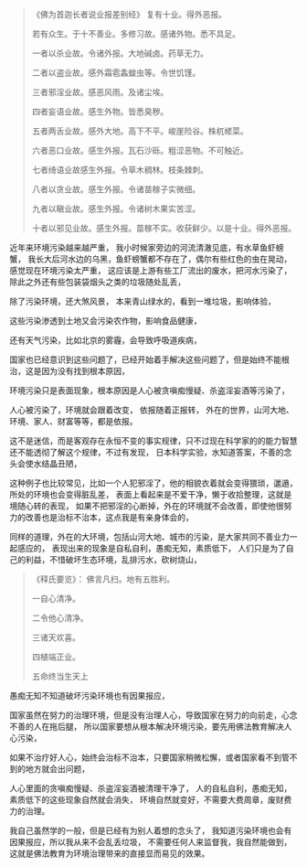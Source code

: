 > 《佛为首迦长者说业报差别经》
> 复有十业。得外恶报。
> 
> 若有众生。于十不善业。多修习故。感诸外物。悉不具足。
> 
> 一者以杀业故。令诸外报。大地碱卤。药草无力。
> 
> 二者以盗业故。感外霜雹螽蝗虫等。令世饥馑。
> 
> 三者邪淫业故。感恶风雨。及诸尘埃。
> 
> 四者妄语业故。感生外物。皆悉臭秽。
> 
> 五者两舌业故。感外大地。高下不平。峻崖险谷。株杌槎菜。
> 
> 六者恶口业故。感生外报。瓦石沙砾。粗涩恶物。不可触近。
> 
> 七者绮语业故感生外报。令草木稠林。枝条棘刺。
> 
> 八者以贪业故。感生外报。令诸苗稼子实微细。
> 
> 九者以瞋业故。感生外报。令诸树木果实苦涩。
> 
> 十者以邪见业故。感生外报。苗稼不实。收获鲜少。以是十业。得外恶报。

近年来环境污染越来越严重，
我小时候家旁边的河流清澈见底，有水草鱼虾螃蟹，
我长大后河水边的乌黑，鱼虾螃蟹都不存在了，偶尔有些红色的虫在晃动，感觉现在环境污染太严重，
这应该是上游有些工厂流出的废水，把河水污染了，
除此之外还有些包装袋烟头之类的垃圾随处乱丢，

除了污染环境，还大煞风景，
本来青山绿水的，看到一堆垃圾，影响体验，

这些污染渗透到土地又会污染农作物，影响食品健康，

还有天气污染，比如北京的雾霾，会导致呼吸道疾病，

国家也已经意识到这些问题了，已经开始着手解决这些问题了，但是始终不能根治，这是因为没有找到根本原因，

环境污染只是表面现象，根本原因是人心被贪嗔痴慢疑、杀盗淫妄酒等污染了，

人心被污染了，环境就会跟着改变，
依报随着正报转，
外在的世界，山河大地、环境、家人、财富等等，都是依报。

这不是迷信，而是客观存在永恒不变的事实规律，只不过现在科学家的的能力智慧还不能透彻了解这个规律，不过有发现，
日本科学实验，水知道答案，不善的念头会使水结晶丑陋，

这种例子也比较常见，比如一个人犯邪淫了，他的相貌衣着就会变得猥琐，邋遢，所处的环境也会变得脏乱差，
表面上看起来是不爱干净，懒于收拾整理，这就是境随心转的表现，
如果不把邪淫的心断掉，外在的环境就不会改善，即使他很努力的改善也是治标不治本，这点我是有亲身体会的，

同样的道理，外在的大环境，包括山河大地、城市的污染，是大家共同不善业力一起感应的，
表现出来的现象是自私自利，愚痴无知，素质低下，
人们只是为了自己的利益，不惜破坏生态环境，乱排污水，砍树烧山，

> 《释氏要览》：
> 佛言凡扫。地有五胜利。
> 
> 一自心清净。
> 
> 二令他心清净。
> 
> 三诸天欢喜。
> 
> 四植端正业。
> 
> 五命终当生天上

愚痴无知不知道破坏污染环境也有因果报应，

国家虽然在努力的治理环境，但是没有治理人心，导致国家在努力的向前走，心念不善的人在拖后腿，
所以国家要想从根本解决环境污染，要先用佛法教育解决人心污染，

如果不治疗好人心，始终会治标不治本，只要国家稍微松懈，或者国家看不到管不到的地方就会出问题，

人心里面的贪嗔痴慢疑、杀盗淫妄酒被清理干净了，
人的自私自利，愚痴无知，素质低下的这些现象自然就会消失，
环境自然就变好，不需要大费周章，废财费力的治理。

我自己虽然学的一般，但是已经有为别人着想的念头了，
我知道污染环境也会有因果报应，所以我从来不会乱丢垃圾，
不需要任何人来监督我，我自然能做到，
这就是佛法教育为环境治理带来的直接显而易见的效果。


